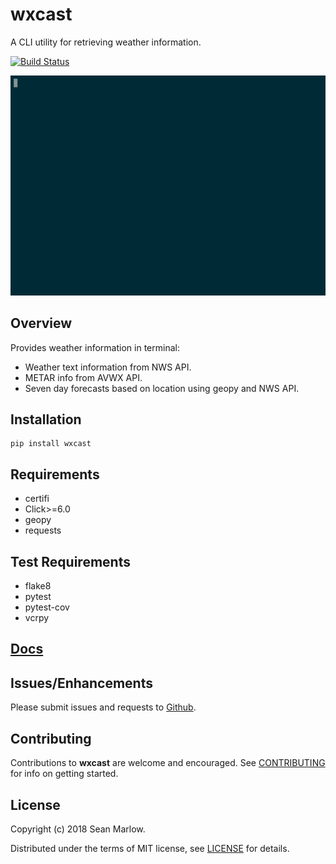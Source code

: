 # wxcast

A CLI utility for retrieving weather information.

[![Build Status](https://travis-ci.org/smarlowucf/wxcast.svg?branch=master)](https://travis-ci.org/smarlowucf/wxcast)

![wxcast metar](https://raw.githubusercontent.com/smarlowucf/wxcast/master/images/metar.gif)

## Overview

Provides weather information in terminal:

-   Weather text information from NWS API.
-   METAR info from AVWX API.
-   Seven day forecasts based on location using geopy and NWS API.

## Installation

    pip install wxcast

## Requirements

-   certifi
-   Click&gt;=6.0
-   geopy
-   requests

## Test Requirements

-   flake8
-   pytest
-   pytest-cov
-   vcrpy

## [Docs](https://smarlowucf.github.io/wxcast/)

## Issues/Enhancements

Please submit issues and requests to
[Github](https://github.com/smarlowucf/wxcast/issues).

## Contributing

Contributions to **wxcast** are welcome and encouraged. See
[CONTRIBUTING](https://github.com/smarlowucf/wxcast/blob/master/CONTRIBUTING.md)
for info on getting started.

## License

Copyright (c) 2018 Sean Marlow.

Distributed under the terms of MIT license, see
[LICENSE](https://github.com/smarlowucf/wxcast/blob/master/LICENSE)
for details.

